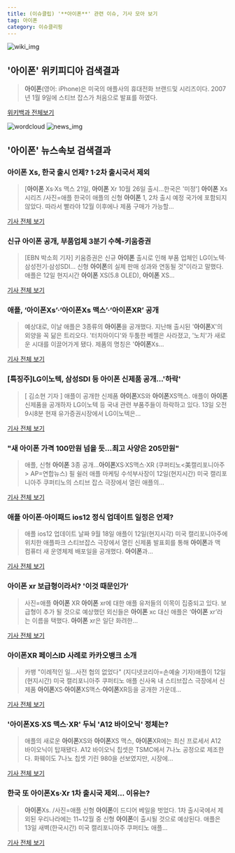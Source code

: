 ```yaml
---
title: (이슈클립) '**아이폰**' 관련 이슈, 기사 모아 보기
tag: 아이폰
category: 이슈클리핑
---
```

![wiki_img](https://user-images.githubusercontent.com/42597476/44503234-41136a80-a6d0-11e8-9071-6fc6418eafe4.png)
## **'**아이폰**'** 위키피디아 검색결과
>**아이폰**(영어: iPhone)은 미국의 애플사의 휴대전화 브랜드및 시리즈이다. 2007년 1월 9일에 스티브 잡스가 처음으로 발표를 하였다.

<a href="https://ko.wikipedia.org/wiki/아이폰" target="_blank">위키백과 전체보기</a>

![wordcloud](https://s3.ap-northeast-2.amazonaws.com/lyrics101-wordcloud/2018-09-13-1536801249.png)
![news_img](https://user-images.githubusercontent.com/42597476/44507050-1206f400-a6e4-11e8-8d98-7ffbfebb353f.png)
## **'**아이폰**'** 뉴스속보 검색결과
### **아이폰** Xs, 한국 출시 언제? 1·2차 출시국서 제외

>[**아이폰** Xs·Xs 맥스 21일, **아이폰** Xr 10월 26일 출시…한국은 '미정'] **아이폰** Xs 시리즈 /사진=애플 한국이 애플의 신형 **아이폰** 1, 2차 출시 예정 국가에 포함되지 않았다. 따라서 빨라야 12월 이후에나 제품 구매가 가능할...

<a href="http://news.mt.co.kr/mtview.php?no=2018091306185763400" target="_blank">기사 전체 보기</a>

### 신규 **아이폰** 공개, 부품업체 3분기 수혜-키움증권

>[EBN 박소희 기자] 키움증권은 신규 **아이폰** 출시로 인해 부품 업체인 LG이노텍·삼성전기·삼성SDI... 신형 **아이폰**의 실제 판매 성과와 연동될 것"이라고 말했다. 애플은 12일 현지시간 **아이폰** XS(5.8 OLED), **아이폰** XS...

<a href="http://www.ebn.co.kr/news/view/955005" target="_blank">기사 전체 보기</a>

### 애플, ‘**아이폰**Xs’·‘**아이폰**Xs 맥스’·‘**아이폰**XR’ 공개

>예상대로, 이날 애플은 3종류의 **아이폰**을 공개했다. 지난해 출시된 '**아이폰**X'의 외양을 꼭 닮은 트리오다. '터치아이디'와 두툼한 베젤은 사라졌고, '노치'가 새로운 시대를 이끌어가게 됐다. 제품의 명칭은 '**아이폰**Xs...

<a href="http://www.bloter.net/archives/319432" target="_blank">기사 전체 보기</a>

### [특징주]LG이노텍, 삼성SDI 등 **아이폰** 신제품 공개…'하락'

>[ 김소현 기자 ] 애플이 공개한 신제품 **아이폰**XS와 **아이폰**XS맥스. 애플이 **아이폰** 신제품을 공개하자 LG이노텍 등 국내 관련 부품주들이 하락하고 있다. 13일 오전 9시8분 현재 유가증권시장에서 LG이노텍은...

<a href="http://news.hankyung.com/article/2018091396826" target="_blank">기사 전체 보기</a>

### "새 **아이폰** 가격 100만원 넘을 듯…최고 사양은 205만원"

>애플, 신형 **아이폰** 3종 공개…**아이폰**XS·XS맥스·XR (쿠퍼티노<美캘리포니아주> AP=연합뉴스) 필 쉴러 애플 마케팅 수석부사장이 12일(현지시간) 미국 캘리포니아주 쿠퍼티노의 스티브 잡스 극장에서 열린 애플의...

<a href="http://app.yonhapnews.co.kr/YNA/Basic/SNS/r.aspx?c=AKR20180913024900008&did=1195m" target="_blank">기사 전체 보기</a>

### 애플 **아이폰**·아이패드 ios12 정식 업데이트 일정은 언제?

>애플 ios12 업데이트 날짜 9월 18일  애플이 12일(현지시각) 미국 캘리포니아주에 위치한 애플파크 스티브잡스 극장에서 열린 신제품 발표회를 통해 **아이폰**과 맥 컴퓨터 새 운영체제 배포일을 공개했다. **아이폰**과...

<a href="http://news20.busan.com/controller/newsController.jsp?newsId=20180913000014" target="_blank">기사 전체 보기</a>

### **아이폰** xr 보급형이라서? '이것 때문인가'

>사진=애플 **아이폰** XR **아이폰** xr에 대한 애플 유저들의 이목이 집중되고 있다.  보급형이 추가 될 것으로 예상했던 외신들은 **아이폰** xc 대신 애플은 ‘**아이폰** xr’라는 이름을 택했다. **아이폰** xr은 일단 화려한...

<a href="http://www.gukjenews.com/news/articleView.html?idxno=991073" target="_blank">기사 전체 보기</a>

### **아이폰**XR 페이스ID 사례로 카카오뱅크 소개

>카뱅 "이례적인 일…사전 협의 없었다" (지디넷코리아=손예술 기자)애플이 12일(현지시간) 미국 캘리포니아주 쿠퍼티노 애플 신사옥 내 스티브잡스 극장에서 신제품 **아이폰**XS·**아이폰**XS맥스·**아이폰**XR등을 공개한 가운데...

<a href="http://www.zdnet.co.kr/ArticleView.asp?artice_id=20180913091337" target="_blank">기사 전체 보기</a>

### '**아이폰**XS·XS 맥스·XR' 두뇌 'A12 바이오닉' 정체는?

>애플의 새로운 **아이폰**XS와 **아이폰**XS 맥스, **아이폰**XR에는 최신 프로세서 A12 바이오닉이 탑재됐다. A12 바이오닉 칩셋은 TSMC에서 7나노 공정으로 제조한다. 화웨이도 7나노 칩셋 기린 980을 선보였지만, 시장에...

<a href="http://kbench.com/?q=node/191284" target="_blank">기사 전체 보기</a>

### 한국 또 **아이폰**Xs·Xr 1차 출시국 제외… 이유는?

>**아이폰**Xs. /사진=애플 신형 **아이폰**이 드디어 베일을 벗었다. 1차 출시국에서 제외된 우리나라에는 11~12월 중 신형 **아이폰**이 출시될 것으로 예상된다. 애플은 13일 새벽(한국시간) 미국 캘리포니아주 쿠퍼티노 애플...

<a href="http://moneys.mt.co.kr/news/mwView.php?no=2018091309598084717" target="_blank">기사 전체 보기</a>


